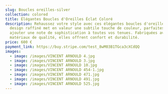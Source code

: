 ```yaml
---
slug: Boucles oreilles-silver
collection: colored
title: Élégantes Boucles d'Oreilles Éclat Coloré
description: Rehaussez votre style avec ces élégantes boucles d'oreilles. Leur
  design raffiné met en valeur une subtile touche de couleur, parfaites pour
  ajouter une note de sophistication à toutes vos tenues. Fabriquées avec des
  matériaux de qualité, elles offrent confort et durabilité.
price: 600 €
payment_link: https://buy.stripe.com/test_8wM03B1TGca3cXCdQQ
images:
  - image: /images/VINCENT ARNOULD 4.jpg
  - image: /images/VINCENT ARNOULD 3.jpg
  - image: /images/VINCENT ARNOULD 10.jpg
  - image: /images/VINCENT ARNOULD 454-1.jpg
  - image: /images/VINCENT ARNOULD 471.jpg
  - image: /images/VINCENT ARNOULD 491.jpg
  - image: /images/VINCENT ARNOULD 525.jpg
---
```

